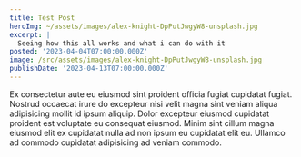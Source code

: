 ```yaml
---
title: Test Post
heroImg: ~/assets/images/alex-knight-DpPutJwgyW8-unsplash.jpg
excerpt: |
  Seeing how this all works and what i can do with it
posted: '2023-04-04T07:00:00.000Z'
image: /src/assets/images/alex-knight-DpPutJwgyW8-unsplash.jpg
publishDate: '2023-04-13T07:00:00.000Z'
---
```

Ex consectetur aute eu eiusmod sint proident officia fugiat cupidatat fugiat. Nostrud occaecat irure do excepteur nisi velit magna sint veniam aliqua adipisicing mollit id ipsum aliquip. Dolor excepteur eiusmod cupidatat proident est voluptate eu consequat eiusmod. Minim sint cillum magna eiusmod elit ex cupidatat nulla ad non ipsum eu cupidatat elit eu. Ullamco ad commodo cupidatat adipisicing ad veniam commodo.
